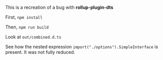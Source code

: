 
This is a recreation of a bug with **rollup-plugin-dts**

First, `npm install`

Then, `npm run build`

Look at `out/combined.d.ts`

See how the nested expression `import("./options").SimpleInterface` is present. It was not fully reduced.
